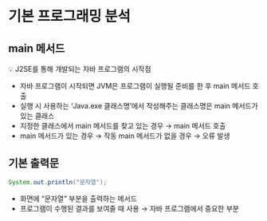 # 기본 프로그래밍 분석



## main 메서드

<aside>
💡 J2SE를 통해 개발되는 자바 프로그램의 시작점

</aside>

- 자바 프로그램이 시작되면 JVM은 프로그램이 실행될 준비를 한 후 main 메서드 호출
- 실행 시 사용하는 ‘Java.exe 클래스명’에서 작성해주는 클래스명은 main 메서드가 있는 클래스
- 지정한 클래스에서 main 메서드를 찾고 있는 경우 → main 메서드 호출
- main 메서드가 있는 경우 → 작동
main 메서드가 없을 경우 → 오류 발생



## 기본 출력문

```java
System.out.println("문자열");
```

- 화면에 “문자열” 부분을 출력하는 메서드
- 프로그램이 수행된 결과를 보여줄 때 사용 → 자바 프로그램에서 중요한 부분
